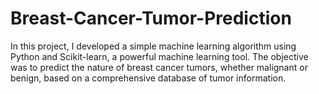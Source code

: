 # Breast-Cancer-Tumor-Prediction
In this project, I developed a simple machine learning algorithm using Python and Scikit-learn, a powerful machine learning tool. The objective was to predict the nature of breast cancer tumors, whether malignant or benign, based on a comprehensive database of tumor information.
